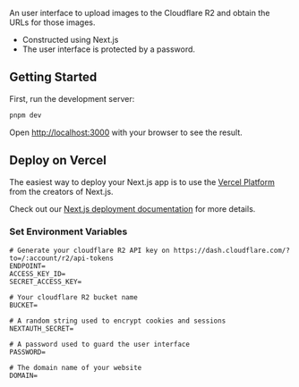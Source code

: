 An user interface to upload images to the Cloudflare R2 and obtain the URLs for those images. 
+ Constructed using Next.js
+ The user interface is protected by a password.

## Getting Started

First, run the development server:

```bash
pnpm dev
```

Open [http://localhost:3000](http://localhost:3000) with your browser to see the result.

## Deploy on Vercel

The easiest way to deploy your Next.js app is to use the [Vercel Platform](https://vercel.com/new?utm_medium=default-template&filter=next.js&utm_source=create-next-app&utm_campaign=create-next-app-readme) from the creators of Next.js.

Check out our [Next.js deployment documentation](https://nextjs.org/docs/deployment) for more details.

### Set Environment Variables
```
# Generate your cloudflare R2 API key on https://dash.cloudflare.com/?to=/:account/r2/api-tokens
ENDPOINT=
ACCESS_KEY_ID=
SECRET_ACCESS_KEY=

# Your cloudflare R2 bucket name
BUCKET=

# A random string used to encrypt cookies and sessions
NEXTAUTH_SECRET=

# A password used to guard the user interface
PASSWORD=

# The domain name of your website
DOMAIN=
```